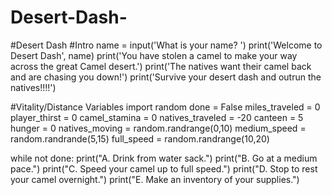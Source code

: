 # Desert-Dash-
#Desert Dash
#Intro
name = input('What is your name? ')
print('Welcome to Desert Dash', name)
print('You have stolen a camel to make your way across the great Camel desert.')
print('The natives want their camel back and are chasing you down!')
print('Survive your desert dash and outrun the natives!!!!')

#Vitality/Distance Variables
import random
done = False
miles_traveled = 0
player_thirst = 0
camel_stamina = 0
natives_traveled = -20
canteen = 5
hunger = 0
natives_moving = random.randrange(0,10)
medium_speed = random.randrande(5,15)
full_speed = random.randrange(10,20)

while not done:
    print("A. Drink from water sack.")
    print("B. Go at a medium pace.")
    print("C. Speed your camel up to full speed.")
    print("D. Stop to rest your camel overnight.")
    print("E. Make an inventory of your supplies.")


